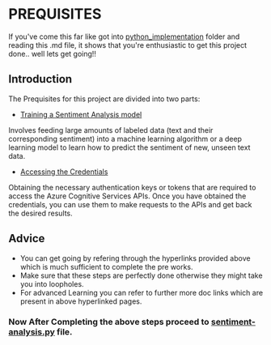 # PREQUISITES
If you've come this far like got into [python_implementation](https://github.com/Cloud-Community-Group/Azure-Cognitive-Services_Sentiment-Analysis/tree/main/python_implementation) folder and reading this .md file, it shows that you're enthusiastic to get this project done.. well lets get going!!

## Introduction
The Prequisites for this project are divided into two parts:
- [Training a Sentiment Analysis model](https://learn.microsoft.com/en-us/azure/synapse-analytics/machine-learning/tutorial-cognitive-services-sentiment)

Involves feeding large amounts of labeled data (text and their corresponding sentiment) into a machine learning algorithm or a deep learning model to learn how to predict the sentiment of new, unseen text data.
- [Accessing the Credentials](https://learn.microsoft.com/en-us/rest/api/cognitiveservices-textanalytics/)

Obtaining the necessary authentication keys or tokens that are required to access the Azure Cognitive Services APIs. Once you have obtained the credentials, you can use them to make requests to the APIs and get back the desired results.
## Advice
- You can get going by refering through the hyperlinks provided above which is much sufficient to complete the pre works. 
- Make sure that these steps are perfectly done otherwise they might take you into loopholes.
- For advanced Learning you can refer to further more doc links which are present in above hyperlinked pages.

### Now After Completing the above steps proceed to [sentiment-analysis.py](https://github.com/Cloud-Community-Group/Azure-Cognitive-Services_Sentiment-Analysis/blob/main/python_implementation/sentiment-analysis.py) file.
